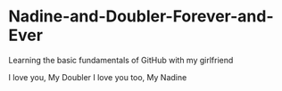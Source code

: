 # Nadine-and-Doubler-Forever-and-Ever
Learning the basic fundamentals of GitHub with my girlfriend

I love you, My Doubler
I love you too, My Nadine
